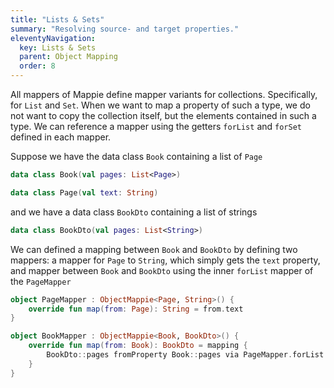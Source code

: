 ```yaml
---
title: "Lists & Sets"
summary: "Resolving source- and target properties."
eleventyNavigation:
  key: Lists & Sets
  parent: Object Mapping
  order: 8
---
```


All mappers of Mappie define mapper variants for collections. Specifically, for `List` and `Set`. When we want to map a 
property of such a type, we do not want to copy the collection itself, but the elements contained in such a type. We can 
reference a mapper using the getters `forList` and `forSet` defined in each mapper.

Suppose we have the data class `Book` containing a list of `Page`
```kotlin
data class Book(val pages: List<Page>)

data class Page(val text: String)
```
and we have a data class `BookDto` containing a list of strings
```kotlin
data class BookDto(val pages: List<String>)
```

We can defined a mapping between `Book` and `BookDto` by defining two mappers: a mapper for `Page` to `String`, which simply
gets the `text` property, and mapper between `Book` and `BookDto` using the inner `forList` mapper of the `PageMapper`
```kotlin
object PageMapper : ObjectMappie<Page, String>() {
    override fun map(from: Page): String = from.text
}

object BookMapper : ObjectMappie<Book, BookDto>() {
    override fun map(from: Book): BookDto = mapping {
        BookDto::pages fromProperty Book::pages via PageMapper.forList
    }
}
```